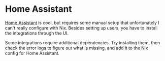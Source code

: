 # Home Assistant

[Home Assistant](https://www.home-assistant.io/) is cool, but requires some manual setup
that unfortunately I can't really configure with Nix. Besides setting up users, you have
to install the integrations through the UI.

Some integrations require additional dependencies. Try installing them, then check the error logs
to figure out what is missing, and add it to the Nix config for Home Assistant.
